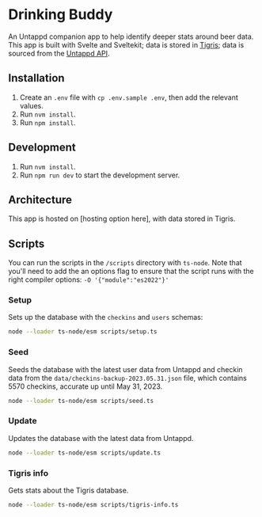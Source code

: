 # Drinking Buddy

An Untappd companion app to help identify deeper stats around beer data. This app is built with Svelte and Sveltekit; data is stored in [Tigris](https://console.preview.tigrisdata.cloud/region/aws-us-west-2/project/drinking_buddy/); data is sourced from the [Untappd API](https://untappd.com/api/docs).

## Installation

1. Create an `.env` file with `cp .env.sample .env`, then add the relevant values.
2. Run `nvm install`.
3. Run `npm install`.

## Development

1. Run `nvm install`.
2. Run `npm run dev` to start the development server.

## Architecture

This app is hosted on [hosting option here], with data stored in Tigris.

## Scripts

You can run the scripts in the `/scripts` directory with `ts-node`. Note that you'll need to add the an options flag to ensure that the script runs with the right compiler options: `-O '{"module":"es2022"}'`

### Setup

Sets up the database with the `checkins` and `users` schemas:

```sh
node --loader ts-node/esm scripts/setup.ts
```

### Seed

Seeds the database with the latest user data from Untappd and checkin data from the `data/checkins-backup-2023.05.31.json` file, which contains 5570 checkins, accurate up until May 31, 2023.

```sh
node --loader ts-node/esm scripts/seed.ts
```

### Update

Updates the database with the latest data from Untappd.

```sh
node --loader ts-node/esm scripts/update.ts
```

### Tigris info

Gets stats about the Tigris database.

```sh
node --loader ts-node/esm scripts/tigris-info.ts
```
